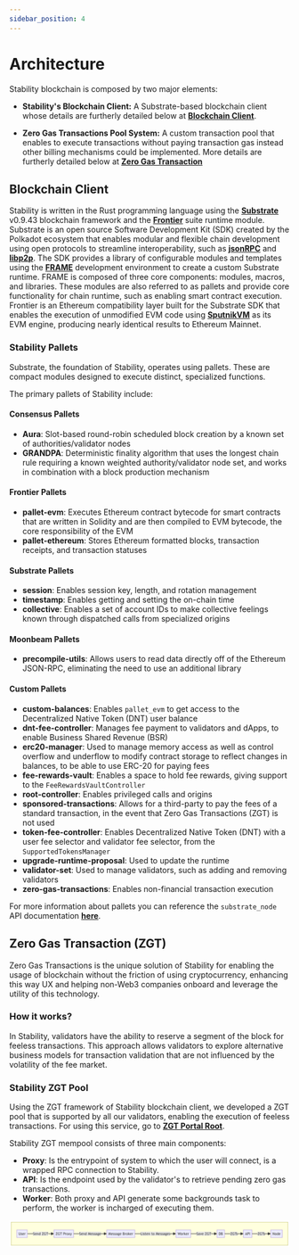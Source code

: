 ```yaml
---
sidebar_position: 4
---
```


# Architecture

Stability blockchain is composed by two major elements:

- **Stability's Blockchain Client:** A Substrate-based blockchain client whose details are furtherly detailed below at [**Blockchain Client**](#blockchain-client).

- **Zero Gas Transactions Pool System:** A custom transaction pool that enables to execute transactions without paying transaction gas instead other billing mechanisms could be implemented. More details are furtherly detailed below at [**Zero Gas Transaction**](#zero-gas-transaction-zgt)

## Blockchain Client

Stability is written in the Rust programming language using the **[Substrate](https://github.com/paritytech/polkadot-sdk/tree/master/substrate)** v0.9.43 blockchain framework and the **[Frontier](https://github.com/paritytech/frontier)** suite runtime module. Substrate is an open source Software Development Kit (SDK) created by the Polkadot ecosystem that enables modular and flexible chain development using open protocols to streamline interoperability, such as **[jsonRPC](https://www.jsonrpc.org/specification)** and **[libp2p](https://docs.libp2p.io/concepts/introduction/overview/)**. The SDK provides a library of configurable modules and templates using the **[FRAME](https://docs.substrate.io/reference/frame-pallets/)** development environment to create a custom Substrate runtime. FRAME is composed of three core components: modules, macros, and libraries. These modules are also referred to as pallets and provide core functionality for chain runtime, such as enabling smart contract execution. Frontier is an Ethereum compatibility layer built for the Substrate SDK that enables the execution of unmodified EVM code using **[SputnikVM](https://github.com/rust-blockchain/evm)** as its EVM engine, producing nearly identical results to Ethereum Mainnet.

### Stability Pallets

Substrate, the foundation of Stability, operates using pallets. These are compact modules designed to execute distinct, specialized functions.

The primary pallets of Stability include:

#### Consensus Pallets

- **Aura**: Slot-based round-robin scheduled block creation by a known set of authorities/validator nodes
- **GRANDPA**: Deterministic finality algorithm that uses the longest chain rule requiring a known weighted authority/validator node set, and works in combination with a block production mechanism

#### Frontier Pallets

- **pallet-evm**: Executes Ethereum contract bytecode for smart contracts that are written in Solidity and are then compiled to EVM bytecode, the core responsibility of the EVM
- **pallet-ethereum**: Stores Ethereum formatted blocks, transaction receipts, and transaction statuses

#### Substrate Pallets

- **session**: Enables session key, length, and rotation management
- **timestamp**: Enables getting and setting the on-chain time
- **collective**: Enables a set of account IDs to make collective feelings known through dispatched calls from specialized origins

#### Moonbeam Pallets

- **precompile-utils**: Allows users to read data directly off of the Ethereum JSON-RPC, eliminating the need to use an additional library

#### Custom Pallets

- **custom-balances**: Enables `pallet_evm` to get access to the Decentralized Native Token (DNT) user balance
- **dnt-fee-controller**: Manages fee payment to validators and dApps, to enable Business Shared Revenue (BSR)
- **erc20-manager**: Used to manage memory access as well as control overflow and underflow to modify contract storage to reflect changes in balances, to be able to use ERC-20 for paying fees
- **fee-rewards-vault**: Enables a space to hold fee rewards, giving support to the `FeeRewardsVaultController`
- **root-controller**: Enables privileged calls and origins
- **sponsored-transactions**: Allows for a third-party to pay the fees of a standard transaction, in the event that Zero Gas Transactions (ZGT) is not used
- **token-fee-controller**: Enables Decentralized Native Token (DNT) with a user fee selector and validator fee selector, from the `SupportedTokensManager`
- **upgrade-runtime-proposal**: Used to update the runtime
- **validator-set**: Used to manage validators, such as adding and removing validators
- **zero-gas-transactions**: Enables non-financial transaction execution

For more information about pallets you can reference the `substrate_node` API documentation **[here](https://paritytech.github.io/polkadot-sdk/master/substrate_node/index.html)**.

## Zero Gas Transaction (ZGT)

Zero Gas Transactions is the unique solution of Stability for enabling the usage of blockchain without the friction of using cryptocurrency, enhancing this way UX and helping non-Web3 companies onboard and leverage the utility of this technology.

### How it works?

In Stability, validators have the ability to reserve a segment of the block for feeless transactions. This approach allows validators to explore alternative business models for transaction validation that are not influenced by the volatility of the fee market.

### Stability ZGT Pool

Using the ZGT framework of Stability blockchain client, we developed a ZGT pool that is supported by all our validators, enabling the execution of feeless transactions. For using this service, go to [**ZGT Portal Root**](https://portal.stabilityprotocol.com).

Stability ZGT mempool consists of three main components:

- **Proxy**: Is the entrypoint of system to which the user will connect, is a wrapped RPC connection to Stability.
- **API**: Is the endpoint used by the validator's to retrieve pending zero gas transactions.
- **Worker**: Both proxy and API generate some backgrounds task to perform, the worker is incharged of executing them.

![ZGT System](./zgt_arquitecture.png)
